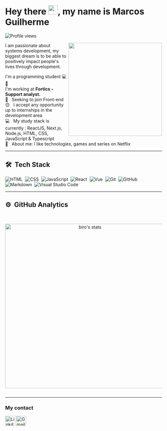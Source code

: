 <h1 align="left">Hey there <img src="https://raw.githubusercontent.com/kaueMarques/kaueMarques/master/hi.gif" width="30px">, my name is Marcos Guilherme</h1>
<p align="left"> <img src="https://komarev.com/ghpvc/?username=marcosguilherm&color=blueviolet" alt="Profile views" /> </p>
<img align="right" width="300em" height="300em" src="https://github.com/MarcosGuilherm/MarcosGuilherm/blob/main/animation_500_kv8i962g.gif?raw=true"/>

I am passionate about systems development, my biggest dream is to be able to positively impact people's lives through development. 

I'm a programming student  :computer:
:rocket: &nbsp;
 <br/> I'm working at  **Fortics - Support analyst.**
 <br/> :blue_heart: &nbsp; Seeking to join Front-end 
 <br/> :blush: &nbsp; I accept any opportunity up to internships in the development area 
 <br/> :computer: &nbsp; My study stack is currently : ReactJS, Next.js, Node.js, HTML, CSS, JavaScript & Typescript
 <br/> 💬  &nbsp; About me: I like technologies, games and series on Netflix 
 ___

## 🛠 &nbsp;Tech Stack
![HTML](https://img.shields.io/badge/-HTML-05122A?style=flat&logo=HTML5)&nbsp;
![CSS](https://img.shields.io/badge/-CSS-05122A?style=flat&logo=CSS3&logoColor=1572B6)&nbsp;
![JavaScript](https://img.shields.io/badge/-JavaScript-05122A?style=flat&logo=javascript)&nbsp;
![React](https://img.shields.io/badge/-React-05122A?style=flat&logo=react)&nbsp;
![Vue](https://img.shields.io/badge/Vue.js-35495E?style=fflat&logo=vue.js&logoColor=4FC08D)&nbsp;
![Git](https://img.shields.io/badge/-Git-05122A?style=flat&logo=git)&nbsp;
![GitHub](https://img.shields.io/badge/-GitHub-05122A?style=flat&logo=github)&nbsp;
![Markdown](https://img.shields.io/badge/-Markdown-05122A?style=flat&logo=markdown)&nbsp;
![Visual Studio Code](https://img.shields.io/badge/-Visual%20Studio%20Code-05122A?style=flat&logo=visual-studio-code&logoColor=007ACC)&nbsp;

 ___
 ## ⚙️ &nbsp;GitHub Analytics
 <br>

<p align="center">
<img width="530em" src="https://github-readme-stats.vercel.app/api?username=marcosguilherm&show_icons=true&theme=nightowl" alt="biro's stats"/>
</p>

##


 
 ___
### My contact
<a target="_blank" href="https://www.linkedin.com/in/marcos-guilherme-193557149/">
  <img align="left" alt="LinkdeIN" width="32px" src="https://logospng.org/download/linkedin/logo-linkedin-icon-512.png" />
</a>
<a target="_blank" href="mailto:marcosguilherme.ti@gmail.com">
  <img align="left" alt="Gmail" width="32px" src="https://logospng.org/download/gmail/logo-gmail-512.png" />
</a>
</br>

<br />
